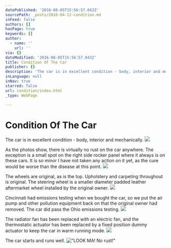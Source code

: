 ```yaml
---
datePublished: '2016-08-05T15:56:57.663Z'
sourcePath: _posts/2016-04-12-condition.md
inFeed: false
authors: []
hasPage: true
keywords: []
author:
  - name: ''
    url: ''
via: {}
dateModified: '2016-08-05T15:56:57.043Z'
title: Condition Of The Car
publisher: {}
description: 'The car is in excellent condition - body, interior and mechanically.'
inLanguage: null
inNav: true
starred: false
url: condition/index.html
_type: WebPage

---
```

# Condition Of The Car

The car is in excellent condition - body, interior and mechanically.
![](https://the-grid-user-content.s3-us-west-2.amazonaws.com/c615b5d8-3c05-433f-9ae5-f61ab2a4d21f.jpg)

As the photos show, there is virtually no rust on the car anywhere. The exception is a small spot on the right side rocker panel where it always is on these cars. It is so minor I have not taken any action on it yet, as the cure would be worse than the disease at this point.
![](https://the-grid-user-content.s3-us-west-2.amazonaws.com/106d1292-81c8-47da-861b-defd1b878436.jpg)

The wheels are original, as is the top. Upholstery and carpeting throughout is original. The steering wheel is a smaller diameter padded leather aftermarket wheel installed by the original owner.
![](https://the-grid-user-content.s3-us-west-2.amazonaws.com/15917a50-bdef-4453-9dca-719c36c2b6bd.jpg)

Cincinnati had emissions testing when we bought the car, so we put the air pump and other pollution equipment back on that the original owner had removed. The car did pass the Ohio emissions testing.
![](https://the-grid-user-content.s3-us-west-2.amazonaws.com/8235a91a-5bab-42ac-b7d8-b4ba09c47ebd.jpg)

The radiator fan has been replaced with an electric fan, and the thermostatic actuator has been replaced by a fixed position dummy actuator to keep the car in warm running mode. ![](https://the-grid-user-content.s3-us-west-2.amazonaws.com/50305bb5-18d5-4e71-8f65-ba57d78cc906.jpg)

The car starts and runs well.
!["LOOK MA! No rust!"](https://the-grid-user-content.s3-us-west-2.amazonaws.com/c123848e-b0bf-4a97-b121-68614d33ff8e.jpg)